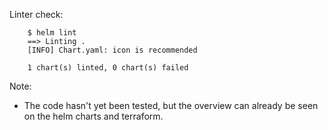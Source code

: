 Linter check:
```
    $ helm lint
    ==> Linting .
    [INFO] Chart.yaml: icon is recommended
    
    1 chart(s) linted, 0 chart(s) failed
```

Note: 
- The code hasn't yet been tested, but the overview can already be seen on the helm charts and terraform.